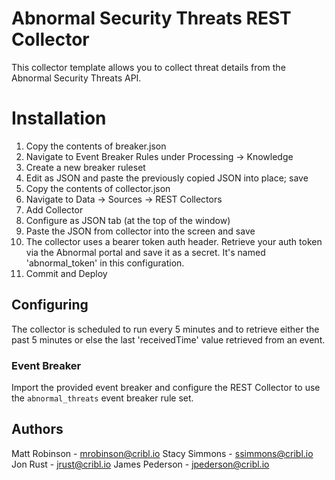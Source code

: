 # Abnormal Security Threats REST Collector

This collector template allows you to collect threat details from the Abnormal Security Threats API.

# Installation

1) Copy the contents of breaker.json
2) Navigate to Event Breaker Rules under Processing -> Knowledge
3) Create a new breaker ruleset
4) Edit as JSON and paste the previously copied JSON into place; save
5) Copy the contents of collector.json
6) Navigate to Data -> Sources -> REST Collectors
7) Add Collector
8) Configure as JSON tab (at the top of the window)
9) Paste the JSON from collector into the screen and save
10) The collector uses a bearer token auth header. Retrieve your auth token via the Abnormal portal and save it as a secret. It's named 'abnormal_token' in this configuration.
12) Commit and Deploy

## Configuring

The collector is scheduled to run every 5 minutes and to retrieve either the past 5 minutes or else the last 'receivedTime' value retrieved from an event.

### Event Breaker

Import the provided event breaker and configure the REST Collector to use the `abnormal_threats` event breaker rule set.

## Authors
Matt Robinson - mrobinson@cribl.io
Stacy Simmons - ssimmons@cribl.io
Jon Rust - jrust@cribl.io
James Pederson - jpederson@cribl.io
